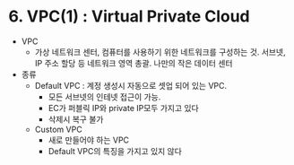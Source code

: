# 6. VPC(1) : Virtual Private Cloud
* VPC
    * 가상 네트워크 센터, 컴퓨터를 사용하기 위한 네트워크를 구성하는 것. 서브넷, IP 주소 할당 등 네트워크 영역 총괄. 나만의 작은 데이터 센터
* 종류
    * Default VPC : 계정 생성시 자동으로 셋업 되어 있는 VPC. 
        * 모든 서브넷의 인테넷 접근이 가능. 
        * EC가 퍼블릭 IP와 private IP모두 가지고 있다
        * 삭제시 복구 불가
    * Custom VPC
        * 새로 만들어야 하는 VPC
        * Default VPC의 특징을 가지고 있지 않다
